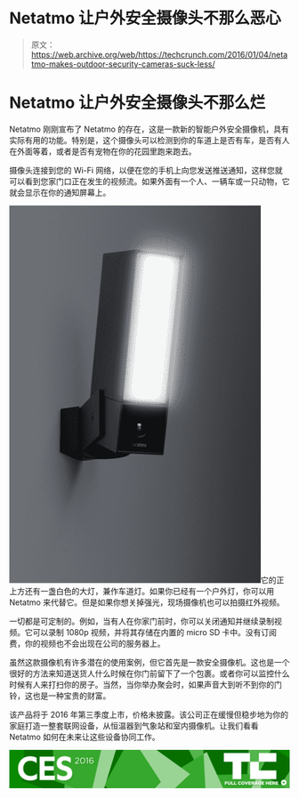 # Netatmo 让户外安全摄像头不那么恶心 

> 原文：<https://web.archive.org/web/https://techcrunch.com/2016/01/04/netatmo-makes-outdoor-security-cameras-suck-less/>

# Netatmo 让户外安全摄像头不那么烂

Netatmo 刚刚宣布了 Netatmo 的存在，这是一款新的智能户外安全摄像机，具有实际有用的功能。特别是，这个摄像头可以检测到你的车道上是否有车，是否有人在外面等着，或者是否有宠物在你的花园里跑来跑去。

摄像头连接到您的 Wi-Fi 网络，以便在您的手机上向您发送推送通知，这样您就可以看到您家门口正在发生的视频流。如果外面有一个人、一辆车或一只动物，它就会显示在你的通知屏幕上。

![Camera HD-(fond sombre)-RVB](img/6adee283fa7bfb3d2c3e9c3e769b89e4.png)它的正上方还有一盏白色的大灯，兼作车道灯。如果你已经有一个户外灯，你可以用 Netatmo 来代替它。但是如果你想关掉强光，现场摄像机也可以拍摄红外视频。

一切都是可定制的。例如，当有人在你家门前时，你可以关闭通知并继续录制视频。它可以录制 1080p 视频，并将其存储在内置的 micro SD 卡中。没有订阅费，你的视频也不会出现在公司的服务器上。

虽然这款摄像机有许多潜在的使用案例，但它首先是一款安全摄像机。这也是一个很好的方法来知道送货人什么时候在你门前留下了一个包裹。或者你可以监控什么时候有人来打扫你的房子。当然，当你举办聚会时，如果声音大到听不到你的门铃，这也是一种宝贵的财富。

该产品将于 2016 年第三季度上市，价格未披露。该公司正在缓慢但稳步地为你的家庭打造一整套联网设备，从恒温器到气象站和室内摄像机。让我们看看 Netatmo 如何在未来让这些设备协同工作。

[![CES 2016](img/c60607da6e19d806db70267e1d4eae27.png)](https://web.archive.org/web/20221209040915/https://beta.techcrunch.com/tag/ces2016)
